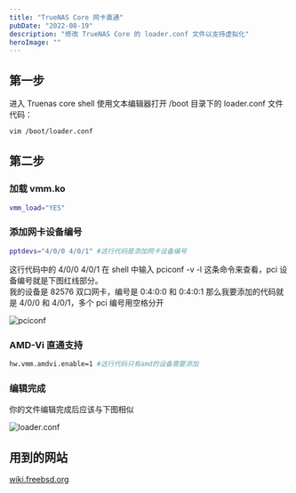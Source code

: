 ```yaml
---
title: "TrueNAS Core 网卡直通"
pubDate: "2022-08-19"
description: "修改 TrueNAS Core 的 loader.conf 文件以支持虚拟化"
heroImage: ""
---
```


## 第一步

进入 Truenas core shell 使用文本编辑器打开 /boot 目录下的 loader.conf 文件  
代码：

```bash
vim /boot/loader.conf
```

## 第二步

### 加载 vmm.ko

```bash
vmm_load="YES"
```

### 添加网卡设备编号

```bash
pptdevs="4/0/0 4/0/1" #这行代码是添加网卡设备编号
```

这行代码中的 4/0/0 4/0/1 在 shell 中输入 pciconf -v -l 这条命令来查看，pci 设备编号就是下图红线部分。  
我的设备是 82576 双口网卡，编号是 0:4:0:0 和 0:4:0:1 那么我要添加的代码就是 4/0/0 和 4/0/1，多个 pci 编号用空格分开

![pciconf](https://static.yumdeb.top/img/2022-08-19_213146/gd9qRm7bwLpfPac.webp)

### AMD-Vi 直通支持

```bash
hw.vmm.amdvi.enable=1 #这行代码只有amd的设备需要添加
```

### 编辑完成

你的文件编辑完成后应该与下图相似

![loader.conf](https://static.yumdeb.top/img/2022-08-19_213146/XadRgk4GOWJ3ocL.webp)

## 用到的网站

[wiki.freebsd.org](https://wiki.freebsd.org/bhyve/pci_passthru)
